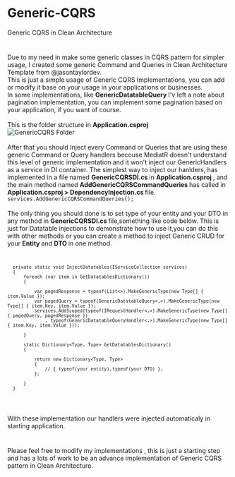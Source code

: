 # Generic-CQRS
Generic CQRS in Clean Architecture 
#
Due to my need in make some generic classes in CQRS pattern for simpler usage,
I created some generic Command and Queries in Clean Architecture Template from @jasontaylordev. <br />
This is just a simple usage of Generic CQRS Implementations, you can add or modify it base on your usage in your applications or businesses. <br />
In some implementations, like <b> GenericDatatableQuery </b> I'v left a note about pagination implementation, you can implement some pagination based on your application, if you want of course.
<br> <br>
This is the folder structure in <b> Application.csproj </b>
<br>
![GenericCQRS Folder](https://user-images.githubusercontent.com/65845296/166886919-c17c475c-6221-447c-a572-e5f7080ce635.PNG)
<br>
<br>
After that you should Inject every Command or Queries that are using these generic Command or Query handlers becouse MediatR doesn't understand this level of generic implementation and it won't inject our GenericHandlers as a service in DI container.
The simplest way to inject our hanlders, has implemented in a file named <b> GenericCQRSDI.cs </b> in <b> Application.csproj </b>, and the main method named 
<b> AddGenericCQRSCommandQueries </b> has called in 
<b> Application.csproj > DependencyInjection.cs </b> file.
  <code> services.AddGenericCQRSCommandQueries(); </code>
  <br>
  <br>
  The only thing you should done is to set type of your entity and your DTO in any method in <b> GenericCQRSDI.cs </b> file,something like code below.
  This is just for Datatable injections to demonstrate how to use it,you can do this with other methods or you can create a method to inject Generic CRUD for your <b> Entity </b> and <b> DTO </b> in one method.
  <br>
  <code>
  
  
      private static void InjectDatatables(IServiceCollection services)
      {
          foreach (var item in GetDatatablesDictionary())
          {
  
              var pagedResponse = typeof(List<>).MakeGenericType(new Type[] { item.Value });
              var pagedQuery = typeof(GenericDatatableQuery<,>).MakeGenericType(new Type[] { item.Key, item.Value });
              services.AddScoped(typeof(IRequestHandler<,>).MakeGenericType(new Type[] { pagedQuery, pagedResponse })
                  , typeof(GenericDatatableQueryHandler<,>).MakeGenericType(new Type[] { item.Key, item.Value }));
  
          }
  
          static Dictionary<Type, Type> GetDatatablesDictionary()
          {
  
              return new Dictionary<Type, Type>
              {
                  // { typeof(your entity),typeof(your DTO) },
              };
  
          }
      }
  
  </code>
  
  With these implementation our handlers were injected automaticaly in starting application.
  #
  Please feel free to modify my implementations , this is just a starting step and has a lots of work to be an advance implementation of Generic CQRS pattern in Clean Architecture.
